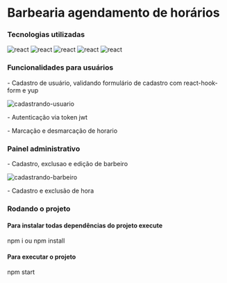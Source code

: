 # Barbearia agendamento de horários

### Tecnologias utilizadas

<div>
  <img alt='react' src='https://img.shields.io/badge/React-20232A?style=for-the-badge&logo=react&logoColor=61DAFB' />
  <img alt='react' src='https://img.shields.io/badge/TypeScript-007ACC?style=for-the-badge&logo=typescript&logoColor=white' />
  <img alt='react' src='https://img.shields.io/badge/Bootstrap-563D7C?style=for-the-badge&logo=bootstrap&logoColor=white' />
  <img alt='react' src='https://img.shields.io/badge/HTML-239120?style=for-the-badge&logo=html5&logoColor=white' />
  <img alt='react' src='https://img.shields.io/badge/CSS-239120?&style=for-the-badge&logo=css3&logoColor=white' />
</div>

### Funcionalidades para usuários

<p>
  - Cadastro de usuário, validando formulário de cadastro com react-hook-form e yup
</p>

![cadastrando-usuario](https://user-images.githubusercontent.com/96303722/205068642-8ffd5b61-18b6-4b37-9738-7ca155819d9d.gif)


<p>- Autenticação via token jwt</p>
<p>- Marcação e desmarcação de horario</p>

### Painel administrativo

<p>- Cadastro, exclusao e edição de barbeiro</p>

![cadastrando-barbeiro](https://user-images.githubusercontent.com/96303722/205074684-e182d3e8-0123-4995-94a4-a861d807d0ca.gif)

<p>- Cadastro e exclusão de hora</p>

### Rodando o projeto

#### Para instalar todas dependências do projeto execute
<p>npm i ou npm install</p>

#### Para executar o projeto
<p>npm start</p>
